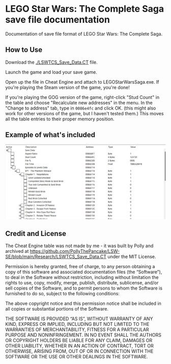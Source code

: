 # LEGO Star Wars: The Complete Saga save file documentation

Documentation of save file format of LEGO Star Wars: The Complete Saga.

## How to Use

Download the [./LSWTCS_Save_Data.CT](LSWTCS_Save_Data.CT) file.

Launch the game and load your save game.

Open up the file in Cheat Engine and attach to LEGOStarWarsSaga.exe. If you're playing the Steam version of the game, you're done!

If you're playing the GOG version of the game, right-click "Stud Count" in the table and choose "Recalculate new addresses" in the menu. In the "Change to address" tab, type in `0086e4fc` and click OK. (this might also work for other versions of the game, but I haven't tested them.) This moves all the table entries to their proper memory position.

## Example of what's included

![Screenshot of Cheat Engine Table](./image.png)

## Credit and License

The Cheat Engine table was not made by me - it was built by Polly and archived at https://github.com/PollyThePancake/LSW-SE/blob/main/Research/LSWTCS_Save_Data.CT under the MIT License.

Permission is hereby granted, free of charge, to any person obtaining a copy of this software and associated documentation files (the “Software”), to deal in the Software without restriction, including without limitation the rights to use, copy, modify, merge, publish, distribute, sublicense, and/or sell copies of the Software, and to permit persons to whom the Software is furnished to do so, subject to the following conditions:

The above copyright notice and this permission notice shall be included in all copies or substantial portions of the Software.

THE SOFTWARE IS PROVIDED “AS IS”, WITHOUT WARRANTY OF ANY KIND, EXPRESS OR IMPLIED, INCLUDING BUT NOT LIMITED TO THE WARRANTIES OF MERCHANTABILITY, FITNESS FOR A PARTICULAR PURPOSE AND NONINFRINGEMENT. IN NO EVENT SHALL THE AUTHORS OR COPYRIGHT HOLDERS BE LIABLE FOR ANY CLAIM, DAMAGES OR OTHER LIABILITY, WHETHER IN AN ACTION OF CONTRACT, TORT OR OTHERWISE, ARISING FROM, OUT OF OR IN CONNECTION WITH THE SOFTWARE OR THE USE OR OTHER DEALINGS IN THE SOFTWARE.
